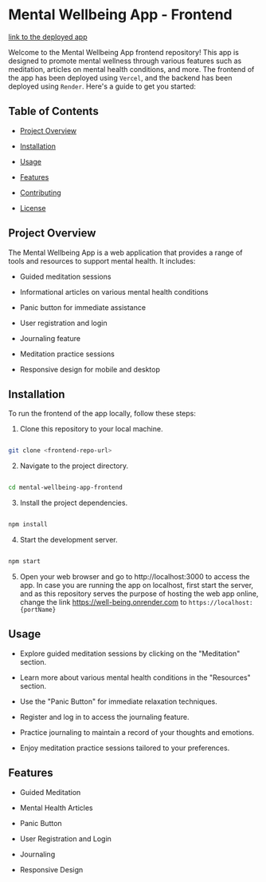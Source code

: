 # Mental Wellbeing App - Frontend

[link to the deployed app](https://well-being-nine.vercel.app/)

Welcome to the Mental Wellbeing App frontend repository! This app is designed to promote mental wellness through various features such as meditation, articles on mental health conditions, and more. The frontend of the app has been deployed using `Vercel`, and the backend has been deployed using `Render`. Here's a guide to get you started:

## Table of Contents

- [Project Overview](#project-overview)

- [Installation](#installation)

- [Usage](#usage)

- [Features](#features)

- [Contributing](#contributing)

- [License](#license)

## Project Overview

The Mental Wellbeing App is a web application that provides a range of tools and resources to support mental health. It includes:

- Guided meditation sessions

- Informational articles on various mental health conditions

- Panic button for immediate assistance

- User registration and login

- Journaling feature

- Meditation practice sessions

- Responsive design for mobile and desktop

## Installation

To run the frontend of the app locally, follow these steps:

1. Clone this repository to your local machine.

```sh

git clone <frontend-repo-url>

```

2. Navigate to the project directory.

```sh

cd mental-wellbeing-app-frontend

```

3. Install the project dependencies.

```sh

npm install

```

4. Start the development server.

```sh

npm start

```

5. Open your web browser and go to http://localhost:3000 to access the app.
   In case you are running the app on localhost, first start the server, and as this repository serves the purpose of hosting the web app online, change the link https://well-being.onrender.com to `https://localhost:{portName}`

## Usage

- Explore guided meditation sessions by clicking on the "Meditation" section.

- Learn more about various mental health conditions in the "Resources" section.

- Use the "Panic Button" for immediate relaxation techniques.

- Register and log in to access the journaling feature.

- Practice journaling to maintain a record of your thoughts and emotions.

- Enjoy meditation practice sessions tailored to your preferences.

## Features

- Guided Meditation

- Mental Health Articles

- Panic Button

- User Registration and Login

- Journaling

- Responsive Design
